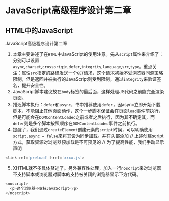 # JavaScript高级程序设计第二章

## HTML中的JavaScript

JavaScript高级程序设计第二章
1. 本章主要讲述了在`HTML`中JavaScript的使用注意。先从`script`属性来介绍了：分别可以设置`async`,`charset`,`crossorigin`,`defer`,`integrity`,`language`,`src`,`type`。重点关注：属性`src`指定的路径发送一个`GET`请求，这个请求初始不受浏览器同源策略限制，但是返回并被执行的JavaScript则受到限制。通过`integrity`来验证签名，提升安全性。
2. JavaScript脚本建议放在`body`标签的最后面，这样处理JS代码之前能完全渲染页面。
3. 推迟脚本执行：`defer`和`async`，书中推荐使用`defer`，因async立即开始下载脚本，不能阻止其他页面动作，这个一步脚本保证会在页面`load`事件前执行，但是可能会在`DOMContentLoaded`之前或者之后执行，因为其不确定其，而`defer`则是多个脚本按照顺序在`DOMContentLoaded`事件之前执行。
4. 提醒了，我们通过`createElement`创建元素的`script`时候，可以明确使用`script.async = false`来将其设为同步加载。并在头部添加
// 上述创建script方式，获取资源对浏览器预加载是不可预见的
// 为了提高性能，我们手动显示声明
```JavaScript
<link rel='preload' href='xxxx.js'> 
```
5. XHTML就不多具体赘述了。另外兼容性处理，加入一行`noscript`来对浏览器不支持脚本或浏览器对脚本的支持被关闭的浏览器显示下方代码。
```JavaScript
<noscript>
  <p>这个浏览器不支持JavaScript</p>  
</noscript>
```
